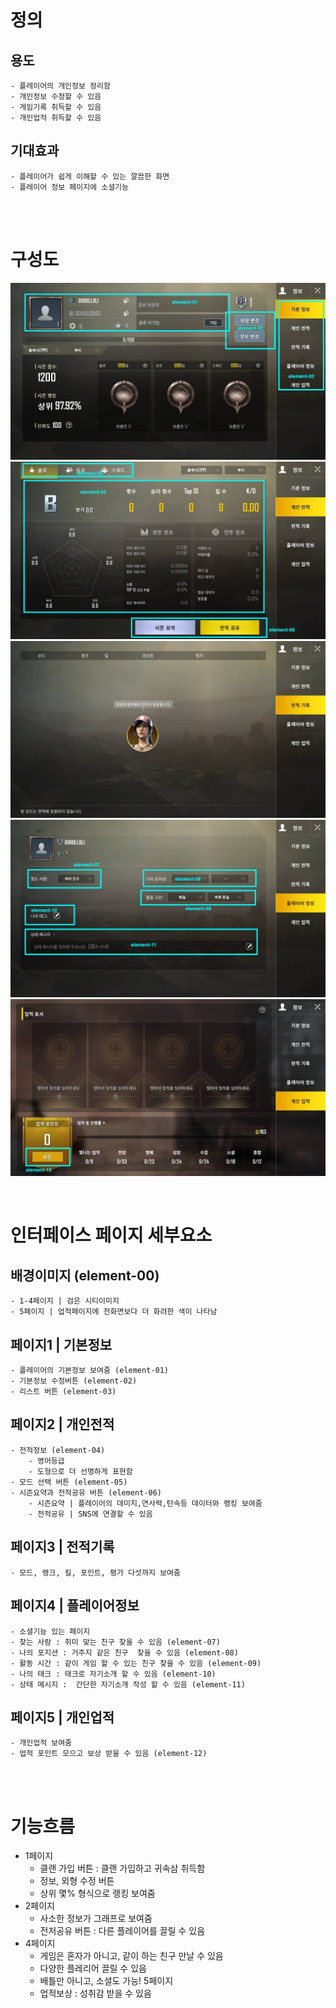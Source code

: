 # 정의
  ## 용도
	- 플레이어의 개인정보 정리함
	- 개인정보 수정할 수 있음
	- 게임기록 취득할 수 있음
	- 개인업적 취득할 수 있음

  ## 기대효과
	- 플레이어가 쉽게 이해할 수 있는 깔끔한 화면
	- 플레이어 정보 페이지에 소셜기능
<br>
<br>

# 구성도
![개인정보 1](./Resource/개인정보1.jpg)
<br>
![개인정보 2](./Resource/개인정보2.jpg)
<br>
![개인정보 3](./Resource/개인정보3.jpg)
<br>
![개인정보 4](./Resource/개인정보4.jpg)
<br>
![개인정보 5](./Resource/개인정보5.jpg)

<br>

# 인터페이스 페이지 세부요소
  ## 배경이미지 (element-00)
	- 1-4페이지 | 검은 시티이미지
	- 5페이지 | 업적페이지에 전화면보다 더 화려한 색이 나타남
  ## 페이지1 | 기본정보
	- 플레이어의 기본정보 보여줌 (element-01)
	- 기본정보 수정버튼 (element-02)
	- 리스트 버튼 (element-03)
  ## 페이지2 | 개인전적
	- 전적정보 (element-04)
		- 영어등급
		- 도형으로 더 선명하게 표현함
	- 모드 선택 버튼 (element-05)
	- 시즌요약과 전적공유 버튼 (element-06)
		- 시즌요약 | 플레이어의 데미지,연사력,탄속등 데이터와 랭킹 보여줌
		- 전적공유 | SNS에 연결할 수 있음
  ## 페이지3 | 전적기록
	- 모드, 랭크, 킬, 포인트, 평가 다섯까지 보여줌
  ## 페이지4 | 플레이어정보
	- 소셜기능 있는 페이지
	- 찾는 사람 : 취미 맞는 친구 찾을 수 있음 (element-07)
	- 나의 포지션 : 거주지 같은 친구  찾을 수 있음 (element-08)
	- 활동 시간 : 같이 게임 할 수 있는 친구 찾을 수 있음 (element-09)
	- 나의 태크 : 태크로 자기소개 할 수 있음 (element-10)
	- 상태 메시지 :  간단한 자기소개 작성 할 수 있음 (element-11)
  ## 페이지5 | 개인업적
	- 개인업적 보여줌
	- 업적 포인트 모으고 보상 받을 수 있음 (element-12)

<br>
<br>


# 기능흐름
+ 1페이지
	+ 클랜 가입 버튼 : 클랜 가입하고 귀속삼 취득함
	+ 정보, 외형 수정 버튼
	+ 상위 몇% 형식으로 랭킹 보여줌
+ 2페이지
	+ 사소한 정보가 그래프로 보여줌
	+ 전저공유 버튼 : 다른 플레이어를 끌릴 수 있음
+ 4페이지
	+ 게임은 혼자가 아니고, 같이 하는 친구 만날 수 있음
	+ 다양한 플레리어 끌릴 수 있음
	+ 배틀만 아니고, 소셜도 가능!
5페이지
	+ 업적보상 : 성취감 받을 수 있음
